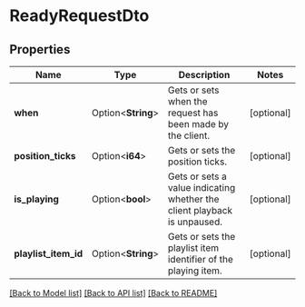 # ReadyRequestDto

## Properties

Name | Type | Description | Notes
------------ | ------------- | ------------- | -------------
**when** | Option<**String**> | Gets or sets when the request has been made by the client. | [optional]
**position_ticks** | Option<**i64**> | Gets or sets the position ticks. | [optional]
**is_playing** | Option<**bool**> | Gets or sets a value indicating whether the client playback is unpaused. | [optional]
**playlist_item_id** | Option<**String**> | Gets or sets the playlist item identifier of the playing item. | [optional]

[[Back to Model list]](../README.md#documentation-for-models) [[Back to API list]](../README.md#documentation-for-api-endpoints) [[Back to README]](../README.md)


